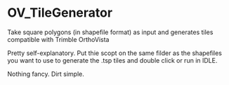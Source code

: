 # OV_TileGenerator
Take square polygons (in shapefile format) as input and generates tiles compatible with Trimble OrthoVista


Pretty self-explanatory. Put thie scopt on the same filder as the shapefiles you want to use to generate the .tsp tiles and double click or run in IDLE. 

Nothing fancy. Dirt simple. 
